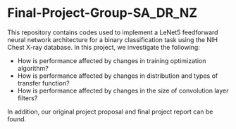 # Final-Project-Group-SA_DR_NZ

This repository contains codes used to implement a LeNet5 feedforward neural network architecture for a binary classification task using the NIH Chest X-ray database. In this project, we investigate the following: 
- How is performance affected by changes in training optimization algorithm? 
- How is performance affected by changes in distribution and types of transfer function?
- How is performance affected by changes in the size of convolution layer filters?  

In addition, our original project proposal and final project report can be found.
